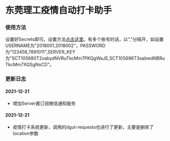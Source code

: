 # 东莞理工疫情自动打卡助手

### 使用方法
设置好Secrets即可。设置方法[点击这里](https://gitee.com/bertramoon/dgut-autoreport-configure)。有多个账号的话，以","分隔开，如设置USERNAME为"2018001,2018002"，PASSWORD为"123456,7891011",SERVER_KEY为"SCT105680T2xabydNVRuTkcMm7PKQgWaJE,SCT105696T3sabwdNBRuTkcMm7XQSgNsCD"。


### 更新日志

#### 2021-12-21
- 增加Server酱订阅微信通知服务

#### 2021-12-21
- 疫情打卡系统更新，调用的dgut-requests也进行了更新，主要是删除了location参数
